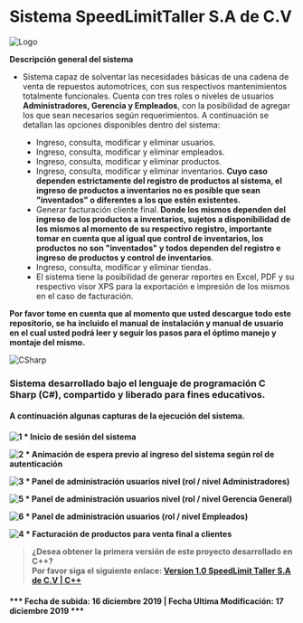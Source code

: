 # Sistema SpeedLimitTaller S.A de C.V

![Logo](https://user-images.githubusercontent.com/44457989/70967845-33b88700-205d-11ea-965f-5e23a387b91a.png)

<b>Descripción general del sistema</b>
<ul>
  <li>Sistema capaz de solventar las necesidades básicas de una cadena de venta de repuestos automotrices, con sus respectivos mantenimientos totalmente funcionales. Cuenta con tres roles o niveles de usuarios <b>Administradores, Gerencia y Empleados</b>, con la posibilidad de agregar los que sean necesarios según requerimientos. A continuación se detallan las opciones disponibles dentro del sistema:</li>
  <ul>
    <li type="disc">Ingreso, consulta, modificar y eliminar usuarios.</li>
    <li type="disc">Ingreso, consulta, modificar y eliminar empleados.</li>
    <li type="disc">Ingreso, consulta, modificar y eliminar productos.</li>
    <li type="disc">Ingreso, consulta, modificar y eliminar inventarios. <b>Cuyo caso dependen estrictamente del registro de productos al sistema, el ingreso de productos a inventarios no es posible que sean "inventados" o diferentes a los que estén existentes.</b></li>
    <li type="disc">Generar facturación cliente final.<b> Donde los mismos dependen del ingreso de los productos a inventarios, sujetos a disponibilidad de los mismos al momento de su respectivo registro, importante tomar en cuenta que al igual que control de inventarios, los productos no son "inventados" y todos dependen del registro e ingreso de productos y control de inventarios</b>.</li>
    <li type="disc">Ingreso, consulta, modificar y eliminar tiendas.</li>
    <li type="disc">El sistema tiene la posibilidad de generar reportes en Excel, PDF y su respectivo visor XPS para la exportación e impresión de los mismos en el caso de facturación.</li>
  </ul>
</ul>
<b>Por favor tome en cuenta que al momento que usted descargue todo este repositorio, se ha incluido el manual de instalación y manual de usuario en el cual usted podrá leer y seguir los pasos para el óptimo manejo y montaje del mismo.</b><br>

![CSharp](https://user-images.githubusercontent.com/44457989/70968018-afb2cf00-205d-11ea-9b79-2ff5a0a100ac.png)

<h3>Sistema desarrollado bajo el lenguaje de programación C Sharp (C#), compartido y liberado para fines educativos.</h3>

<h4>A continuación algunas capturas de la ejecución del sistema.<h4>
  
![1](https://user-images.githubusercontent.com/44457989/70968352-9a8a7000-205e-11ea-8fb8-99fd535597aa.PNG)
<b>* Inicio de sesión del sistema</b>

![2](https://user-images.githubusercontent.com/44457989/70968402-c4dc2d80-205e-11ea-8976-a89ac255df2b.PNG)
<b> * Animación de espera previo al ingreso del sistema según rol de autenticación</b>

![3](https://user-images.githubusercontent.com/44457989/70968550-23091080-205f-11ea-9166-422d2e540314.PNG)
<b> * Panel de administración usuarios nivel (rol / nivel Administradores)</b>

![5](https://user-images.githubusercontent.com/44457989/70968827-ea1d6b80-205f-11ea-95dd-d8286195adc3.PNG)
<b> * Panel de administración usuarios nivel (rol / nivel Gerencia General)</b>

![6](https://user-images.githubusercontent.com/44457989/70968940-349ee800-2060-11ea-81e4-6c5b663a686e.PNG)
<b> * Panel de administración usuarios (rol / nivel Empleados)</b>

![4](https://user-images.githubusercontent.com/44457989/70968636-619ecb00-205f-11ea-8860-cbfd785d1d26.PNG)
<b> * Facturación de productos para venta final a clientes</b>

> ¿Desea obtener la primera versión de este proyecto desarrollado en C++? <br>
<b>Por favor siga el siguiente enlace:  </b>
[Version 1.0 SpeedLimit Taller S.A de C.V  |  C++](https://github.com/DanielRivera03/Sistema-Venta-Repuestos)

<h4>*** Fecha de subida: 16 diciembre 2019    |     Fecha Ultima Modificación: 17 diciembre 2019 ***</h4>
